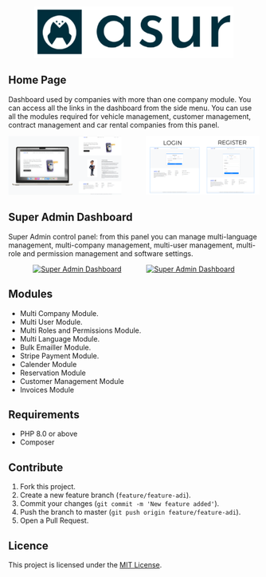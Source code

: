 <p align="center"><a href="https://github.com/yunusasuroglu/" target="_blank"><img src="public/assets/images/logo-dark.png" width="400" alt="Laravel Logo"></a></p>

## Home Page

Dashboard used by companies with more than one company module. You can access all the links in the dashboard from the side menu. You can use all the modules required for vehicle management, customer management, contract management and car rental companies from this panel.

<p align="center" style="display: flex; justify-content: center; gap: 50px;">
  <a href="https://github.com/yunusasuroglu">
    <img src="public/assets/images/1.png" alt="Home Page">
  </a>
  <a href="https://github.com/yunusasuroglu">
    <img src="public/assets/images/2.png" alt="Home Page">
  </a>
</p>


## Super Admin Dashboard

Super Admin control panel: from this panel you can manage multi-language management, multi-company management, multi-user management, multi-role and permission management and software settings.

<p align="center" style="display: flex; justify-content: center; gap: 50px;">
  <a href="https://github.com/yunusasuroglu/">
    <img width="300" src="public/assets/images/project/2.png" alt="Super Admin Dashboard">
  </a>
  <a href="https://github.com/yunusasuroglu">
    <img width="300" src="public/assets/images/project/6.png" alt="Super Admin Dashboard">
  </a>
</p>

## Modules

- Multi Company Module.
- Multi User Module.
- Multi Roles and Permissions Module.
- Multi Language Module.
- Bulk Emailler Module.
- Stripe Payment Module.
- Calender Module
- Reservation Module
- Customer Management Module
- Invoices Module

## Requirements

- PHP 8.0 or above
- Composer

## Contribute

1. Fork this project.
2. Create a new feature branch (`feature/feature-adi`).
3. Commit your changes (`git commit -m 'New feature added'`).
4. Push the branch to master (`git push origin feature/feature-adi`).
5. Open a Pull Request.

## Licence
This project is licensed under the [MIT License](LICENSE).
